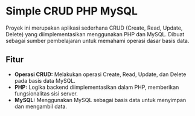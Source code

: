 # Simple CRUD PHP MySQL

Proyek ini merupakan aplikasi sederhana CRUD (Create, Read, Update, Delete) yang diimplementasikan menggunakan PHP dan MySQL. Dibuat sebagai sumber pembelajaran untuk memahami operasi dasar basis data.

## Fitur

- **Operasi CRUD:** Melakukan operasi Create, Read, Update, dan Delete pada basis data MySQL.
- **PHP:** Logika backend diimplementasikan dalam PHP, memberikan fungsionalitas sisi server.
- **MySQL:** Menggunakan MySQL sebagai basis data untuk menyimpan dan mengambil data.
